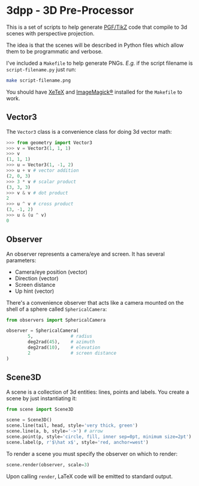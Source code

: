 # 3dpp - 3D Pre-Processor

This is a set of scripts to help generate [PGF/TikZ](https://pgf-tikz.github.io/) code that compile to 3d scenes with perspective projection.

The idea is that the scenes will be described in Python files which allow them to be programmatic and verbose.

I've included a `Makefile` to help generate PNGs. _E.g._ if the script filename is `script-filename.py` just run:

```sh
make script-filename.png
```

You should have [XeTeX](http://xetex.sourceforge.net/) and [ImageMagick®](https://imagemagick.org/index.php) installed for the `Makefile` to work.

## Vector3

The `Vector3` class is a convenience class for doing 3d vector math:

```python
>>> from geometry import Vector3
>>> v = Vector3(1, 1, 1)
>>> v
(1, 1, 1)
>>> u = Vector3(1, -1, 2)
>>> u + v # vector addition
(2, 0, 3)
>>> 3 * v # scalar product
(3, 3, 3)
>>> v & v # dot product
2
>>> u ^ v # cross product
(3, -1, 2)
>>> u & (u ^ v)
0
```

## Observer

An observer represents a camera/eye and screen. It has several parameters:

* Camera/eye position (vector)
* Direction (vector)
* Screen distance
* Up hint (vector)

There's a convenience observer that acts like a camera mounted on the shell of a sphere called `SphericalCamera`:

```Python
from observers import SphericalCamera

observer = SphericalCamera(
        5,              # radius
        deg2rad(45),    # azimuth
        deg2rad(10),    # elevation
        2               # screen distance
)
```

## Scene3D

A scene is a collection of 3d entities: lines, points and labels.
You create a scene by just instantiating it:

```python
from scene import Scene3D

scene = Scene3D()
scene.line(tail, head, style='very thick, green')
scene.line(a, b, style='->') # arrow
scene.point(p, style='circle, fill, inner sep=0pt, minimum size=2pt')
scene.label(p, r'$\hat x$', style='red, anchor=west')
```

To render a scene you must specify the observer on which to render:

```python
scene.render(observer, scale=3)
```

Upon calling `render`, LaTeX code will be emitted to standard output.
